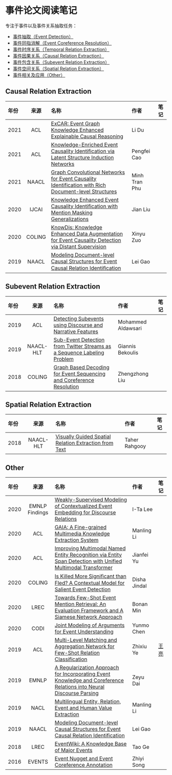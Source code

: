 # 事件论文阅读笔记

专注于事件以及事件关系抽取任务：

- [事件抽取（Event Detection）](EventDetection.md)
- [事件同指消解（Event Coreference Resolution）](EventCoreference.md)
- [事件时序关系（Temporal Relation Extraction）](EventTemporal.md)
- [事件因果关系（Causal Relation Extraction）](#causal-relation-extraction)
- [事件包含关系（Subevent Relation Extraction）](#subevent-relation-extraction)
- [事件空间关系（Spatial Relation Extraction）](#spatial-relation-extraction)
- [事件相关及应用（Other）](#other)



## Causal Relation Extraction

| 年份 | 来源 | 名称 | 作者 | 笔记 |
| :- | :-: | :- | :- | :- |
| 2021 | ACL | [ExCAR: Event Graph Knowledge Enhanced Explainable Causal Reasoning](https://aclanthology.org/2021.acl-long.183/) | Li Du ||
| 2021 | ACL | [Knowledge-Enriched Event Causality Identification via Latent Structure Induction Networks](https://aclanthology.org/2021.acl-long.376/) | Pengfei Cao ||
| 2021 | NAACL | [Graph Convolutional Networks for Event Causality Identification with Rich Document-level Structures](https://aclanthology.org/2021.naacl-main.273.pdf) | Minh Tran Phu ||
| 2020 | IJCAI | [Knowledge Enhanced Event Causality Identification with Mention Masking Generalizations](https://www.ijcai.org/proceedings/2020/0499.pdf) | Jian Liu ||
| 2020 | COLING | [KnowDis: Knowledge Enhanced Data Augmentation for Event Causality Detection via Distant Supervision](https://aclanthology.org/2020.coling-main.135.pdf) | Xinyu Zuo ||
| 2019 | NAACL | [Modeling Document-level Causal Structures for Event Causal Relation Identiﬁcation](https://aclanthology.org/N19-1179/) | Lei Gao ||

## Subevent Relation Extraction

| 年份 | 来源 | 名称 | 作者 | 笔记 |
| :- | :-: | :- | :- | :- |
| 2019 | ACL | [Detecting Subevents using Discourse and Narrative Features](https://www.aclweb.org/anthology/P19-1471/) | Mohammed Aldawsari ||
| 2019 |  NAACL-HLT | [Sub-Event Detection from Twitter Streams as a Sequence Labeling Problem](https://aclanthology.org/N19-1081/) | Giannis Bekoulis ||
| 2018 | COLING | [Graph Based Decoding for Event Sequencing and Coreference Resolution](https://www.aclweb.org/anthology/C18-1309/) | Zhengzhong Liu ||

## Spatial Relation Extraction

| 年份 | 来源 | 名称 | 作者 | 笔记 |
| :- | :-: | :- | :- | :- |
| 2018 | NAACL-HLT | [Visually Guided Spatial Relation Extraction from Text](https://aclanthology.org/N18-2124/) | Taher Rahgooy ||

## Other

| 年份 | 来源 | 名称 | 作者 | 笔记 |
| :- | :-: | :- | :- | :- |
| 2020 | EMNLP Findings | [Weakly-Supervised Modeling of Contextualized Event Embedding for Discourse Relations](https://aclanthology.org/2020.findings-emnlp.446/) | I-Ta Lee ||
| 2020 | ACL | [GAIA: A Fine-grained Multimedia Knowledge Extraction System](https://www.aclweb.org/anthology/2020.acl-demos.11/) | Manling Li ||
| 2020 | ACL | [Improving Multimodal Named Entity Recognition via Entity Span Detection with Unified Multimodal Transformer](https://www.aclweb.org/anthology/2020.acl-main.306/) | Jianfei Yu||
| 2020 | COLING | [Is Killed More Signiﬁcant than Fled? A Contextual Model for Salient Event Detection](https://aclanthology.org/2020.coling-main.10/) | Disha Jindal ||
| 2020 | LREC | [Towards Few-Shot Event Mention Retrieval: An Evaluation Framework and A Siamese Network Approach](https://www.aclweb.org/anthology/2020.lrec-1.216/) | Bonan Min ||
| 2020 | CODI | [Joint Modeling of Arguments for Event Understanding](https://aclanthology.org/2020.codi-1.10/) | Yunmo Chen ||
| 2019 | ACL | [Multi-Level Matching and Aggregation Network for Few-Shot Relation Classification](https://www.aclweb.org/anthology/P19-1277/) | Zhixiu Ye | [王亮](https://zhevent.github.io/2020/10/16/few-shot-relation-classification/) |
| 2019 | EMNLP | [A Regularization Approach for Incorporating Event Knowledge and Coreference Relations into Neural Discourse Parsing](https://aclanthology.org/D19-1295/) | Zeyu Dai ||
| 2019 | NACL | [Multilingual Entity, Relation, Event and Human Value Extraction](https://www.aclweb.org/anthology/N19-4019/) | Manling Li ||
| 2019 | NAACL | [Modeling Document-level Causal Structures for Event Causal Relation Identification](https://www.aclweb.org/anthology/N19-1179/) | Lei Gao |
| 2018 | LREC | [EventWiki: A Knowledge Base of Major Events](https://aclanthology.org/L18-1079/) | Tao Ge ||
| 2016 | EVENTS | [Event Nugget and Event Coreference Annotation](https://www.aclweb.org/anthology/W16-1005/) | Zhiyi Song |
